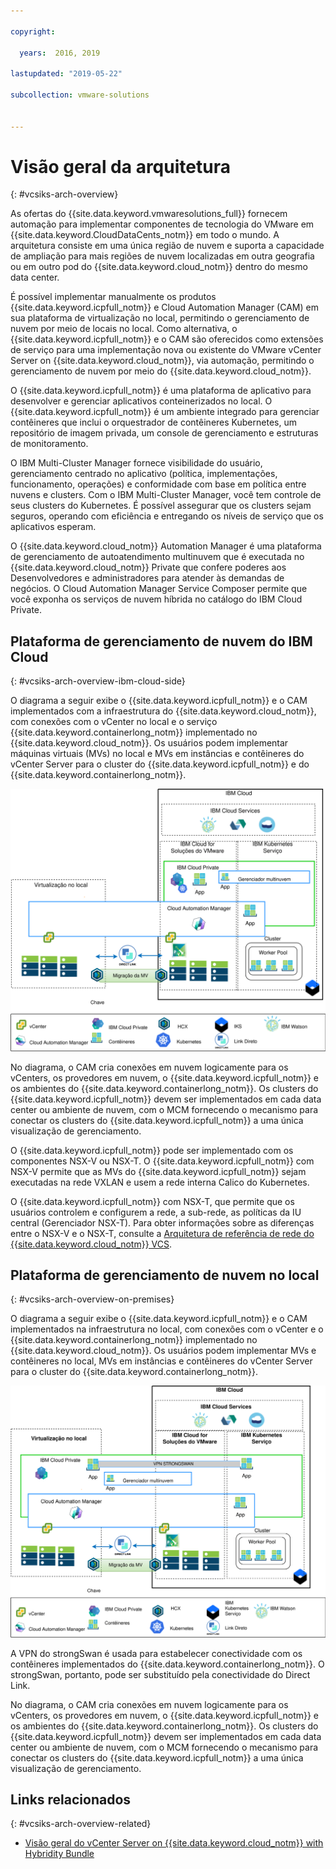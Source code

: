 ```yaml
---

copyright:

  years:  2016, 2019

lastupdated: "2019-05-22"

subcollection: vmware-solutions


---
```


# Visão geral da arquitetura
{: #vcsiks-arch-overview}

As ofertas do {{site.data.keyword.vmwaresolutions_full}} fornecem automação para implementar componentes de tecnologia do VMware em {{site.data.keyword.CloudDataCents_notm}} em todo o mundo. A arquitetura consiste em uma única região de nuvem e suporta a capacidade de ampliação para mais regiões de nuvem localizadas em outra geografia ou em outro pod do {{site.data.keyword.cloud_notm}} dentro do mesmo data center.

É possível implementar manualmente os produtos {{site.data.keyword.icpfull_notm}} e Cloud Automation Manager (CAM) em sua plataforma de virtualização no local,
permitindo o gerenciamento de nuvem por meio de locais no local. Como alternativa, o {{site.data.keyword.icpfull_notm}} e o CAM são oferecidos como extensões de serviço para uma implementação nova ou existente do VMware vCenter Server on {{site.data.keyword.cloud_notm}}, via automação, permitindo o gerenciamento de nuvem por meio do {{site.data.keyword.cloud_notm}}.

O {{site.data.keyword.icpfull_notm}} é uma plataforma de aplicativo para desenvolver e gerenciar aplicativos conteinerizados no local. O {{site.data.keyword.icpfull_notm}} é um ambiente integrado para gerenciar contêineres que inclui o orquestrador de contêineres Kubernetes, um repositório de imagem privada, um console de gerenciamento e estruturas de monitoramento.

O IBM Multi-Cluster Manager fornece visibilidade do usuário, gerenciamento centrado
no aplicativo (política, implementações, funcionamento, operações) e conformidade
com base em política entre nuvens e clusters. Com o IBM Multi-Cluster Manager, você tem controle de seus clusters do Kubernetes. É possível assegurar que os clusters sejam seguros, operando com eficiência e entregando os níveis de serviço que os aplicativos esperam.

O {{site.data.keyword.cloud_notm}} Automation Manager é uma plataforma de gerenciamento de autoatendimento
multinuvem que é executada no {{site.data.keyword.cloud_notm}} Private que confere poderes aos Desenvolvedores e
administradores para atender às demandas de negócios. O Cloud Automation Manager
Service Composer permite que você exponha os serviços de nuvem híbrida no
catálogo do IBM Cloud Private.

## Plataforma de gerenciamento de nuvem do IBM Cloud
{: #vcsiks-arch-overview-ibm-cloud-side}

O diagrama a seguir exibe o {{site.data.keyword.icpfull_notm}} e o CAM implementados com a infraestrutura
do {{site.data.keyword.cloud_notm}}, com conexões com o vCenter no local e o serviço {{site.data.keyword.containerlong_notm}} implementado no {{site.data.keyword.cloud_notm}}. Os usuários podem implementar máquinas virtuais (MVs) no local e MVs em instâncias e contêineres
do vCenter Server para o cluster do {{site.data.keyword.icpfull_notm}} e do {{site.data.keyword.containerlong_notm}}.

![Na nuvem - gerenciamento de nuvem](../../images/vcsiks-oncloud-cloudmgt.svg "Na nuvem - gerenciamento de nuvem")

No diagrama, o CAM cria conexões em nuvem logicamente para os vCenters, os provedores em nuvem, o {{site.data.keyword.icpfull_notm}} e os ambientes do {{site.data.keyword.containerlong_notm}}. Os clusters do {{site.data.keyword.icpfull_notm}} devem ser
implementados em cada data center ou ambiente de nuvem, com o MCM fornecendo o
mecanismo para conectar os clusters do {{site.data.keyword.icpfull_notm}} a uma única visualização de gerenciamento.

O {{site.data.keyword.icpfull_notm}} pode ser implementado com os componentes NSX-V ou NSX-T. O {{site.data.keyword.icpfull_notm}} com NSX-V permite que as MVs do {{site.data.keyword.icpfull_notm}} sejam executadas na rede VXLAN e usem a rede interna Calico do Kubernetes.

O {{site.data.keyword.icpfull_notm}} com NSX-T, que permite que os usuários controlem e configurem a rede,
a sub-rede, as políticas da IU central (Gerenciador NSX-T). Para obter informações sobre as diferenças entre o NSX-V e o NSX-T, consulte a [Arquitetura de referência de rede do {{site.data.keyword.cloud_notm}} VCS](/docs/services/vmwaresolutions?topic=vmware-solutions-vcsnsxt-intro#vcsnsxt-intro).

## Plataforma de gerenciamento de nuvem no local
{: #vcsiks-arch-overview-on-premises}

O diagrama a seguir exibe o {{site.data.keyword.icpfull_notm}} e o CAM implementados na infraestrutura
no local, com conexões com o vCenter e o {{site.data.keyword.containerlong_notm}} implementado no {{site.data.keyword.cloud_notm}}. Os usuários podem implementar MVs e contêineres
no local, MVs em instâncias e contêineres do vCenter Server
para o cluster do {{site.data.keyword.containerlong_notm}}.

![No local - gerenciamento de nuvem](../../images/vcsiks-onprem-cloudmgt.svg "No local - gerenciamento de nuvem")

A VPN do strongSwan é usada para estabelecer conectividade com os contêineres implementados do {{site.data.keyword.containerlong_notm}}. O strongSwan, portanto, pode ser substituído pela conectividade do Direct Link.

No diagrama, o CAM cria conexões em nuvem logicamente para os vCenters, os provedores em nuvem, o {{site.data.keyword.icpfull_notm}} e os ambientes do {{site.data.keyword.containerlong_notm}}. Os clusters do {{site.data.keyword.icpfull_notm}} devem ser
implementados em cada data center ou ambiente de nuvem, com o MCM fornecendo o
mecanismo para conectar os clusters do {{site.data.keyword.icpfull_notm}} a uma única visualização de gerenciamento.

## Links relacionados
{: #vcsiks-arch-overview-related}

* [Visão geral do vCenter Server on {{site.data.keyword.cloud_notm}} with Hybridity Bundle](/docs/services/vmwaresolutions?topic=vmware-solutions-vcs-hybridity-intro#vcs-hybridity-intro)
